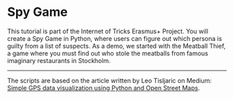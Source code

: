 # Spy Game
This tutorial is part of the Internet of Tricks Erasmus+ Project. You will create a Spy Game in Python, where users can figure out which persona is guilty from a list of suspects. As a demo, we started with the Meatball Thief, a game where you must find out who stole the meatballs from famous imaginary restaurants in Stockholm.

<hr>

The scripts are based on the article written by Leo Tisljaric on Medium: [Simple GPS data visualization using Python and Open Street Maps](https://towardsdatascience.com/simple-gps-data-visualization-using-python-and-open-street-maps-50f992e9b676).
